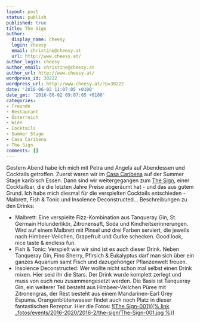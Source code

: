 ```yaml
---
layout: post
status: publish
published: true
title: The Sign
author:
  display_name: cheesy
  login: cheesy
  email: christine@cheesy.at
  url: http://www.cheesy.at/
author_login: cheesy
author_email: christine@cheesy.at
author_url: http://www.cheesy.at/
wordpress_id: 30222
wordpress_url: http://www.cheesy.at/?p=30222
date: '2016-06-02 11:07:05 +0100'
date_gmt: '2016-06-02 09:07:05 +0100'
categories:
- Freunde
- Restaurant
- Österreich
- Wien
- Cocktails
- Summer Stage
- Casa Caribena
- The Sign
comments: []
---
```

Gestern Abend habe ich mich mit Petra und Angela auf Abendessen und Cocktails getroffen. Zuerst waren wir im [Casa Caribena](http://www.casacaribena.at/) auf der Summer Stage karibisch Essen. Dann sind wir weitergegangen zum [The Sign](http://thesignlounge.at/), einer Cocktailbar, die die letzten Jahre Preise abgeräumt hat - und das aus gutem Grund. Ich habe mich diesmal für die verspielten Cocktails entschieden - Malbrett, Fish & Tonic und Insolence Deconstructed...
Beschreibungen zu den Drinks:
- Malbrett: Eine verspielte Fizz-Kombination aus Tanqueray Gin, St. Germain Holunderlikör, Zitronensaft, Soda und Kindheitserinnerungen. Wird auf einem Malbrett mit Pinsel und drei Farben serviert, die jeweils nach Himbeer-Veilchen, Grapefruit und Gurke schecken. Good look, nice taste & endless fun.
- Fish & Tonic: Verspielt wie wir sind ist es auch dieser Drink. Neben Tanqueray Gin, Fino Sherry, Pfirsich & Eukalyptus darf man sich über ein ganzes Aquarium samt Fisch und dazugehöriger Pflanzenwelt freuen.
- Insolence Deconstructed: Wer wollte nicht schon mal selbst einen Drink mixen. Hier seid ihr die Stars. Der Drink wurde komplett zerlegt und muss von euch neu zusammengesetzt werden. Die Basis ist Tanqueray Gin, ein weiterer Teil besteht aus Himbeer-Veilchen Püree mit Zitronengras, der Rest besteht aus einem Mandarinen-Earl Grey Espuma. Orangenblütenwasser findet auch noch Platz in dieser fantastischen Rezeptur.
Hier die Fotos:
[![The Sign-001]({% link _fotos/events/2016-2020/2016-2/the-sign/The-Sign-001.jpg %})](http://www.cheesy.at/fotos/events/the-sign/)
